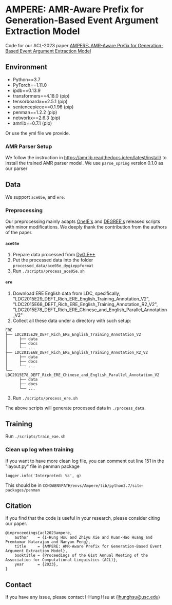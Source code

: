 # AMPERE: AMR-Aware Prefix for Generation-Based Event Argument Extraction Model
Code for our ACL-2023 paper [AMPERE: AMR-Aware Prefix for Generation-Based Event Argument Extraction Model](https://arxiv.org/abs/2305.16734)

## Environment
- Python==3.7
- PyTorch==1.11.0
- ipdb==0.13.9
- transformers==4.18.0 (pip)
- tensorboardx==2.5.1 (pip)
- sentencepiece==0.1.96 (pip)
- penman==1.2.2 (pip)
- networkx==2.6.3 (pip)
- amrlib==0.7.1 (pip)

Or use the yml file we provide.

### AMR Parser Setup
We follow the instruction in https://amrlib.readthedocs.io/en/latest/install/ to
install the trained AMR parser model. We use `parse_spring` version 0.1.0 as our
parser

## Data
We support `ace05e`, and `ere`.

### Preprocessing
Our preprocessing mainly adapts [OneIE's](https://blender.cs.illinois.edu/software/oneie/) and [DEGREE's](https://github.com/PlusLabNLP/DEGREE) released scripts with minor modifications. We deeply thank the contribution from the authors of the paper.

#### `ace05e`
1. Prepare data processed from [DyGIE++](https://github.com/dwadden/dygiepp#ace05-event)
2. Put the processed data into the folder `processed_data/ace05e_dygieppformat`
3. Run `./scripts/process_ace05e.sh`

#### `ere`
1. Download ERE English data from LDC, specifically, "LDC2015E29_DEFT_Rich_ERE_English_Training_Annotation_V2", "LDC2015E68_DEFT_Rich_ERE_English_Training_Annotation_R2_V2", "LDC2015E78_DEFT_Rich_ERE_Chinese_and_English_Parallel_Annotation_V2"
2. Collect all these data under a directory with such setup:
```
ERE
├── LDC2015E29_DEFT_Rich_ERE_English_Training_Annotation_V2
│     ├── data
│     ├── docs
│     └── ...
├── LDC2015E68_DEFT_Rich_ERE_English_Training_Annotation_R2_V2
│     ├── data
│     ├── docs
│     └── ...
└── LDC2015E78_DEFT_Rich_ERE_Chinese_and_English_Parallel_Annotation_V2
      ├── data
      ├── docs
      └── ...
```
3. Run `./scripts/process_ere.sh`

The above scripts will generate processed data in `./process_data`.

## Training
Run `./scripts/train_eae.sh`

### Clean up log when training
If you want to have more clean log file, you can comment out line 151 in the "layout.py" file in penman package
```
logger.info('Interpreted: %s', g)
```
This should be in `CONDAENVPATH/envs/Ampere/lib/python3.7/site-packages/penman`


## Citation

If you find that the code is useful in your research, please consider citing our paper.

    @inproceedings{acl2023ampere,
        author    = {I-Hung Hsu and Zhiyu Xie and Kuan-Hao Huang and Premkumar Natarajan and Nanyun Peng},
        title     = {AMPERE: AMR-Aware Prefix for Generation-Based Event Argument Extraction Model},
        booktitle = {Proceedings of the 61st Annual Meeting of the Association for Computational Linguistics (ACL)},
        year      = {2023},
    }

## Contact

If you have any issue, please contact I-Hung Hsu at (ihunghsu@usc.edu)
